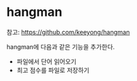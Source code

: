 # hangman
참고: https://github.com/keeyong/hangman


hangman에 다음과 같은 기능을 추가한다.
- 파일에서  단어 읽어오기
- 최고 점수를 파일로 저장하기